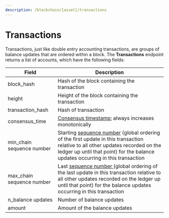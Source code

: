 ```yaml
---
description: /blockchain/{asset}/transactions
---
```


# Transactions

Transactions, just like double entry accounting transactions, are groups of balance updates that are ordered within a block.  The **Transactions** endpoint returns a list of accounts, which have the following fields:

| Field                      | Description                                                                                                                                                                                                                                                                 |
| -------------------------- | --------------------------------------------------------------------------------------------------------------------------------------------------------------------------------------------------------------------------------------------------------------------------- |
| block\_hash                | Hash of the block containing the transaction                                                                                                                                                                                                                                |
| height                     | Height of the block containing the transaction                                                                                                                                                                                                                              |
| transaction\_hash          | Hash of transaction                                                                                                                                                                                                                                                         |
| consensus\_time            | [Consensus timestamp](../../on-chain-data/atlas-overview.md#consensus-timestamp); always increases monotonically                                                                                                                                                            |
| min\_chain sequence number | Starting [sequence number](../../on-chain-data/atlas-overview.md#chain-sequencing) (global ordering of the first update in this transaction relative to all other updates recorded on the ledger up until that point) for the balance updates occurring in this transaction |
| max\_chain sequence number | Last [sequence number ](../../on-chain-data/atlas-overview.md#chain-sequencing)(global ordering of the last update in this transaction relative to all other updates recorded on the ledger up until that point) for the balance updates occurring in this transaction      |
| n\_balance updates         | Number of balance updates                                                                                                                                                                                                                                                   |
| amount                     | Amount of the balance updates                                                                                                                                                                                                                                               |
